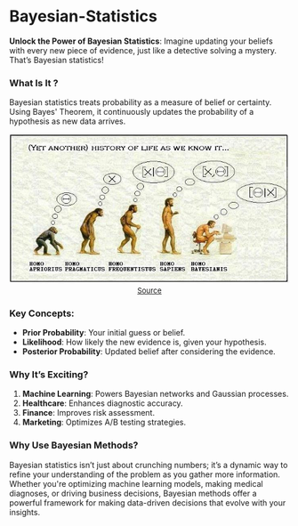 # Bayesian-Statistics

**Unlock the Power of Bayesian Statistics**: Imagine updating your beliefs with every new piece of evidence, just like a detective solving a mystery. That’s Bayesian statistics! 

### What Is It ?
Bayesian statistics treats probability as a measure of belief or certainty. Using Bayes' Theorem, it continuously updates the probability of a hypothesis as new data arrives.

<p align="center">
  <img src="./bayesfun.jpg" alt="./bayesfun.jpg" width="700" />
  <br />
  <span style="font-size: small;">
    <a href="https://pactiss.org/2011/11/02/bayesian-inference-homo-bayesianis/" target="_blank">Source</a>
  </span>
</p>


### Key Concepts:
- **Prior Probability**: Your initial guess or belief.
- **Likelihood**: How likely the new evidence is, given your hypothesis.
- **Posterior Probability**: Updated belief after considering the evidence.

### Why It’s Exciting?
1. **Machine Learning**: Powers Bayesian networks and Gaussian processes.
2. **Healthcare**: Enhances diagnostic accuracy.
3. **Finance**: Improves risk assessment.
4. **Marketing**: Optimizes A/B testing strategies.

### Why Use Bayesian Methods?
Bayesian statistics isn’t just about crunching numbers; it’s a dynamic way to refine your understanding of the problem as you gather more information. Whether you're optimizing machine learning models, making medical diagnoses, or driving business decisions, Bayesian methods offer a powerful framework for making data-driven decisions that evolve with your insights.


